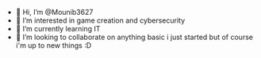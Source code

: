 - 👋 Hi, I’m @Mounib3627
- 👀 I’m interested in game creation and cybersecurity
- 🌱 I’m currently learning IT 
- 💞️ I’m looking to collaborate on anything basic i just started but of course i'm up to new things :D


<!---
Mounib3627/Mounib3627 is a ✨ special ✨ repository because its `README.md` (this file) appears on your GitHub profile.
You can click the Preview link to take a look at your changes.
--->
